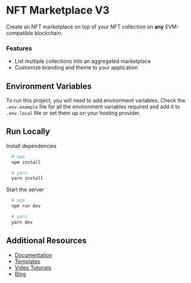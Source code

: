 # NFT Marketplace V3

Create an NFT marketplace on top of your NFT collection on **any** EVM-compatible blockchain.

### Features

- List multiple collections into an aggregated marketplace
- Customize branding and theme to your application

## Environment Variables

To run this project, you will need to add environment variables. Check the `.env.example` file for all the environment variables required and add it to `.env.local` file or set them up on your hosting provider.

## Run Locally

Install dependencies

```bash
  # npm
  npm install

  # yarn
  yarn install
```

Start the server

```bash
  # npm
  npm run dev

  # yarn
  yarn dev
```

## Additional Resources

-   [Documentation](https://portal.thirdweb.com)
-   [Templates](https://thirdweb.com/templates)
-   [Video Tutorials](https://youtube.com/thirdweb_)
-   [Blog](https://blog.thirdweb.com)


